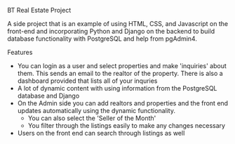 BT Real Estate Project

A side project that is an example of using HTML, CSS, and Javascript on the front-end and incorporating Python and Django on the backend to build database functionality with PostgreSQL and help from pgAdmin4.

Features
  + You can login as a user and select properties and make 'inquiries' about them. This sends an email to the realtor of the property.
    There is also a dashboard provided that lists all of your inquries
  + A lot of dynamic content with using information from the PostgreSQL database and Django
  + On the Admin side you can add realtors and properties and the front end updates automatically using the dynamic functionality.
    + You can also select the 'Seller of the Month'
    + You filter through the listings easily to make any changes necessary
  + Users on the front end can search through listings as well
  
 
